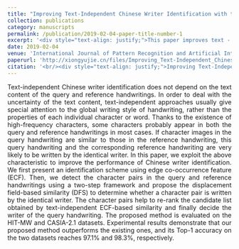 ```yaml
---
title: "Improving Text-Independent Chinese Writer Identification with the Aid of Character Pairs"
collection: publications
category: manuscripts
permalink: /publication/2019-02-04-paper-title-number-1
excerpt: '<div style="text-align: justify;">This paper improves text - independent Chinese writer identification by using the similarity of character pairs. It proposes ECF - based scheme and DFS, and re - ranks candidates. Evaluated on two datasets, it outperforms existing methods with high Top - 1 accuracy.</div>'
date: 2019-02-04
venue: 'International Journal of Pattern Recognition and Artificial Intelligence'
paperurl: 'http://xiongyujie.cn/files/Improving_Text-Independent_Chinese_Writer_Identi_cation_with_the_Aid_of_Character_Pairs.pdf'
citation: '<br/><div style="text-align: justify;">Improving Text-Independent Chinese Writer Identification with the Aid of Character Pairs, Y.-J. Xiong, L. Liu, S.-J. Lyu, Patrick S. P. Wang and Y. Lu*, International Journal of Pattern Recognition and Artificial Intelligence, 2019, 33 (2): 1953001</div>'
---
```


<div style="text-align: justify;">Text-independent Chinese writer identification does not depend on the text content of the query and reference handwritings. In order to deal with the uncertainty of the text content, text-independent approaches usually give special attention to the global writing style of handwriting, rather than the properties of each individual character or word. Thanks to the existence of high-frequency characters, some characters probably appear in both the query and reference handwritings in most cases. If character images in the query handwriting are similar to those in the reference handwriting, this query handwriting and the corresponding reference handwriting are very likely to be written by the identical writer. In this paper, we exploit the above characteristic to improve the performance of Chinese writer identification. We first present an identification scheme using edge co-occurrence feature (ECF). Then, we detect the character pairs in the query and reference handwritings using a two-step framework and propose the displacement field-based similarity (DFS) to determine whether a character pair is written by the identical writer. The character pairs help to re-rank the candidate list obtained by text-independent ECF-based similarity and finally decide the writer of the query handwriting. The proposed method is evaluated on the HIT-MW and CASIA-2.1 datasets. Experimental results demonstrate that our proposed method outperforms the existing ones, and its Top-1 accuracy on the two datasets reaches 97.1% and 98.3%, respectively.</div>

<br/>
